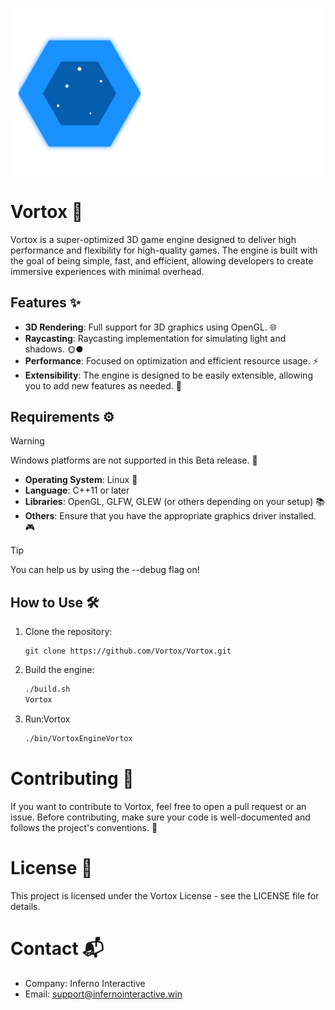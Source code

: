 ![VortoxxEngine](logo/defaultHigh.png)

# Vortox 🚀

Vortox is a super-optimized 3D game engine designed to deliver high performance and flexibility for high-quality games. The engine is built with the goal of being simple, fast, and efficient, allowing developers to create immersive experiences with minimal overhead.

## Features ✨

- **3D Rendering**: Full support for 3D graphics using OpenGL. 🌐
- **Raycasting**: Raycasting implementation for simulating light and shadows. 🌞🌑
- **Performance**: Focused on optimization and efficient resource usage. ⚡
- **Extensibility**: The engine is designed to be easily extensible, allowing you to add new features as needed. 🔧

## Requirements ⚙️

> [!WARNING]
> Windows platforms are not supported in this Beta release. 🚫

- **Operating System**: Linux 🐧
- **Language**: C++11 or later
- **Libraries**: OpenGL, GLFW, GLEW (or others depending on your setup) 📚
- **Others**: Ensure that you have the appropriate graphics driver installed. 🎮

> [!TIP]
> You can help us by using the --debug flag on!

## How to Use 🛠️

1. Clone the repository:

   ```bashVortox
   git clone https://github.com/Vortox/Vortox.git

   ```

2. Build the engine:

   ```bash
   ./build.sh
   Vortox
   ```

3. Run:Vortox

   ```bash
   ./bin/VortoxEngineVortox
   ```

# Contributing 🤝

If you want to contribute to Vortox, feel free to open a pull request or an issue. Before contributing, make sure your code is well-documented and follows the project's conventions. 📄

# License 📜

This project is licensed under the Vortox License - see the LICENSE file for details.

# Contact 📬

- Company: Inferno Interactive
- Email: support@infernointeractive.win

